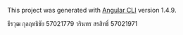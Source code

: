 

This project was generated with [Angular CLI](https://github.com/angular/angular-cli) version 1.4.9.

ธีรวุฒ กุลฤทธิชัย 57021779
วรินทร สรสิทธิ์ 57021971

